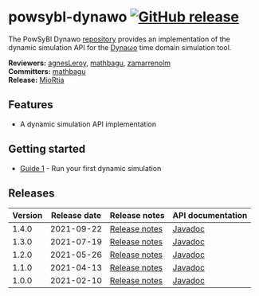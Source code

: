# powsybl-dynawo [![GitHub release](https://img.shields.io/github/release/powsybl/powsybl-dynawo.svg)](https://github.com/powsybl/powsybl-dynawo/releases/)
The PowSyBl Dynawo [repository](https://github.com/powsybl/powsybl-dynawo) provides an implementation of the dynamic simulation API for the [Dyna&omega;o](https://dynawo.github.io/) time domain simulation tool.

**Reviewers:** [agnesLeroy](https://github.com/agnesLeroy), [mathbagu](https://github.com/mathbagu), [zamarrenolm](https://github.com/zamarrenolm)  
**Committers:** [mathbagu](https://github.com/mathbagu)  
**Release:** [MioRtia](https://github.com/MioRtia)

## Features

- A dynamic simulation API implementation

## Getting started

- [Guide 1]() - Run your first dynamic simulation

## Releases

| Version | Release date | Release notes | API documentation |
| ------- | ------------ | ------------- | ----------------- |
| 1.4.0 | 2021-09-22 | [Release notes](https://github.com/powsybl/powsybl-dynawo/releases/tag/v1.4.0) | [Javadoc](https://javadoc.io/doc/com.powsybl/powsybl-dynawo/1.4.0/index.html) |
| 1.3.0 | 2021-07-19 | [Release notes](https://github.com/powsybl/powsybl-dynawo/releases/tag/v1.3.0) | [Javadoc](https://javadoc.io/doc/com.powsybl/powsybl-dynawo/1.3.0/index.html) |
| 1.2.0 | 2021-05-26 | [Release notes](https://github.com/powsybl/powsybl-dynawo/releases/tag/v1.2.0) | [Javadoc](https://javadoc.io/doc/com.powsybl/powsybl-dynawo/1.2.0/index.html) |
| 1.1.0 | 2021-04-13 | [Release notes](https://github.com/powsybl/powsybl-dynawo/releases/tag/v1.1.0) | [Javadoc](https://javadoc.io/doc/com.powsybl/powsybl-dynawo/1.1.0/index.html) |
| 1.0.0 | 2021-02-10 | [Release notes](https://github.com/powsybl/powsybl-dynawo/releases/tag/v1.0.0) | [Javadoc](https://javadoc.io/doc/com.powsybl/powsybl-dynawo/1.0.0/index.html) |
